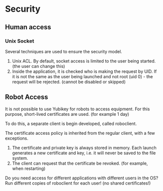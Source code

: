 # Security

## Human access

### Unix Socket

Several techniques are used to ensure the security model.

1. Unix ACL. By default, socket access is limited to the user being started. (the user can change this)
2. Inside the application, it is checked who is making the request by UID. If it is not the same as the user being launched and not root (uid 0) - the request will be rejected. (cannot be disabled or skipped)

## Robot Access

It is not possible to use Yubikey for robots to access equipment. For this purpose, short-lived certificates are used. (for example 1 day)

To do this, a separate client is begin developed, called roboclient.

The certificate access policy is inherited from the regular client, with a few exceptions.

1. The certificate and private key is always stored in memory. Each launch generates a new certificate and key, i.e. it will never be saved to the file system.
2. The client can request that the certificate be revoked. (for example, when restarting)

Do you need access for different applications with different users in the OS? Run different copies of roboclient for each user! (no shared certificates!)
